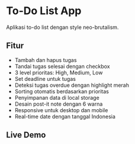# To-Do List App

Aplikasi to-do list dengan style neo-brutalism.

## Fitur

- Tambah dan hapus tugas
- Tandai tugas selesai dengan checkbox
- 3 level prioritas: High, Medium, Low
- Set deadline untuk tugas
- Deteksi tugas overdue dengan highlight merah
- Sorting otomatis berdasarkan prioritas
- Penyimpanan data di local storage
- Desain post-it note dengan 6 warna
- Responsive untuk desktop dan mobile
- Real-time date dengan tanggal Indonesia

## Live Demo
